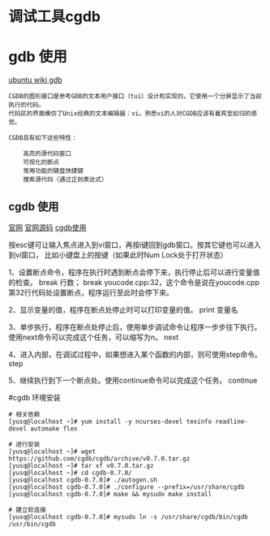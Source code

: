 # 调试工具cgdb
# gdb 使用
[ubuntu wiki gdb](https://wiki.ubuntu.org.cn/index.php?title=%E7%94%A8GDB%E8%B0%83%E8%AF%95%E7%A8%8B%E5%BA%8F&variant=zh-hans)


```
CGDB的图形接口是参考GDB的文本用户接口（tui）设计和实现的，它使用一个分屏显示了当前执行的代码。
代码区的界面模仿了Unix经典的文本编辑器：vi。熟悉vi的人对CGDB应该有着宾至如归的感觉。

CGDB具有如下这些特性：

    高亮的源代码窗口
    可视化的断点
    常用功能的键盘快捷键
    搜索源代码（通过正则表达式）

```

## cgdb 使用
[官网](http://cgdb.sourceforge.net/)
[官网源码](http://cgdb.sourceforge.net/download.php)
[cgdb使用](https://www.bookstack.cn/read/cgdb-manual-in-chinese/6.3.md)

按esc键可让输入焦点进入到vi窗口，再按i键回到gdb窗口。按其它键也可以进入到vi窗口，
比如小键盘上的按键（如果此时Num Lock处于打开状态）


1、设置断点命令，程序在执行时遇到断点会停下来，执行停止后可以进行变量值的检查。
    break 行数；
    break youcode.cpp:32，这个命令是说在youcode.cpp第32行代码处设置断点，程序运行至此时会停下来。

2、显示变量的值，程序在断点处停止时可以打印变量的值。
    print 变量名

3、单步执行，程序在断点处停止后，使用单步调试命令让程序一步步往下执行。使用next命令可以完成这个任务，可以缩写为n。
    next

4、进入内部，在调试过程中，如果想进入某个函数的内部，则可使用step命令。
    step

5、继续执行到下一个断点处。使用continue命令可以完成这个任务。
    continue


#cgdb 环境安装
```
# 相关依赖
[yusq@localhost ~]# yum install -y ncurses-devel texinfo readline-devel automake flex 

# 进行安装
[yusq@localhost ~]# wget https://github.com/cgdb/cgdb/archive/v0.7.0.tar.gz 
[yusq@localhost ~]# tar xf v0.7.0.tar.gz 
[yusq@localhost ~]# cd cgdb-0.7.0/ 
[yusq@localhost cgdb-0.7.0]# ./autogen.sh 
[yusq@localhost cgdb-0.7.0]# ./configure --prefix=/usr/share/cgdb 
[yusq@localhost cgdb-0.7.0]# make && mysudo make install

# 建立软连接
[yusq@localhost cgdb-0.7.0]# mysudo ln -s /usr/share/cgdb/bin/cgdb /usr/bin/cgdb


```
